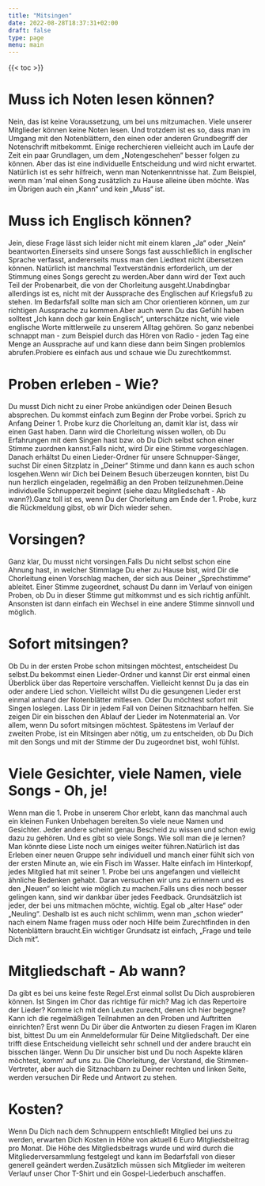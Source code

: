 ```yaml
---
title: "Mitsingen"
date: 2022-08-28T18:37:31+02:00
draft: false
type: page
menu: main
---
```


{{< toc >}}

# Muss ich Noten lesen können?
Nein, das ist keine Voraussetzung, um bei uns mitzumachen. Viele unserer Mitglieder können keine Noten lesen. Und trotzdem ist es so, dass man im Umgang mit den Notenblättern, den einen oder anderen Grundbegriff der Notenschrift mitbekommt. Einige recherchieren vielleicht auch im Laufe der Zeit ein paar Grundlagen, um dem „Notengeschehen“ besser folgen zu können. Aber das ist eine individuelle Entscheidung und wird nicht erwartet. Natürlich ist es sehr hilfreich, wenn man Notenkenntnisse hat. Zum Beispiel, wenn man ′mal einen Song zusätzlich zu Hause alleine üben möchte. Was im Übrigen auch ein „Kann“ und kein „Muss“ ist.
# Muss ich Englisch können?
Jein, diese Frage lässt sich leider nicht mit einem klaren „Ja“ oder „Nein“ beantworten.Einerseits sind unsere Songs fast ausschließlich in englischer Sprache verfasst, andererseits muss man den Liedtext nicht übersetzen können. Natürlich ist manchmal Textverständnis erforderlich, um der Stimmung eines Songs gerecht zu werden.Aber dann wird der Text auch Teil der Probenarbeit, die von der Chorleitung ausgeht.Unabdingbar allerdings ist es, nicht mit der Aussprache des Englischen auf Kriegsfuß zu stehen. Im Bedarfsfall sollte man sich am Chor orientieren können, um zur richtigen Aussprache zu kommen.Aber auch wenn Du das Gefühl haben solltest „Ich kann doch gar kein Englisch“, unterschätze nicht, wie viele englische Worte mittlerweile zu unserem Alltag gehören. So ganz nebenbei schnappt man - zum Beispiel durch das Hören von Radio - jeden Tag eine Menge an Aussprache auf und kann diese dann beim Singen problemlos abrufen.Probiere es einfach aus und schaue wie Du zurechtkommst.
# Proben erleben - Wie?
Du musst Dich nicht zu einer Probe ankündigen oder Deinen Besuch absprechen. Du kommst einfach zum Beginn der Probe vorbei. Sprich zu Anfang Deiner 1. Probe kurz die Chorleitung an, damit klar ist, dass wir einen Gast haben. Dann wird die Chorleitung wissen wollen, ob Du Erfahrungen mit dem Singen hast bzw. ob Du Dich selbst schon einer Stimme zuordnen kannst.Falls nicht, wird Dir eine Stimme vorgeschlagen. Danach erhältst Du einen Lieder-Ordner für unsere Schnupper-Sänger, suchst Dir einen Sitzplatz in „Deiner“ Stimme und dann kann es auch schon losgehen.Wenn wir Dich bei Deinem Besuch überzeugen konnten, bist Du nun herzlich eingeladen, regelmäßig an den Proben teilzunehmen.Deine individuelle Schnupperzeit beginnt (siehe dazu Mitgliedschaft - Ab wann?).Ganz toll ist es, wenn Du der Chorleitung am Ende der 1. Probe, kurz die Rückmeldung gibst, ob wir Dich wieder sehen.
# Vorsingen?
Ganz klar, Du musst nicht vorsingen.Falls Du nicht selbst schon eine Ahnung hast, in welcher Stimmlage Du eher zu Hause bist, wird Dir die Chorleitung einen Vorschlag machen, der sich aus Deiner „Sprechstimme“ ableitet. Einer Stimme zugeordnet, schaust Du dann im Verlauf von einigen Proben, ob Du in dieser Stimme gut mitkommst und es sich richtig anfühlt. Ansonsten ist dann einfach ein Wechsel in eine andere Stimme sinnvoll und möglich.
# Sofort mitsingen?
Ob Du in der ersten Probe schon mitsingen möchtest, entscheidest Du selbst.Du bekommst einen Lieder-Ordner und kannst Dir erst einmal einen Überblick über das Repertoire verschaffen. Vielleicht kennst Du ja das ein oder andere Lied schon. Vielleicht willst Du die gesungenen Lieder erst einmal anhand der Notenblätter mitlesen. Oder Du möchtest sofort mit Singen loslegen. Lass Dir in jedem Fall von Deinen Sitznachbarn helfen. Sie zeigen Dir ein bisschen den Ablauf der Lieder im Notenmaterial an. Vor allem, wenn Du sofort mitsingen möchtest. Spätestens im Verlauf der zweiten Probe, ist ein Mitsingen aber nötig, um zu entscheiden, ob Du Dich mit den Songs und mit der Stimme der Du zugeordnet bist, wohl fühlst.
# Viele Gesichter, viele Namen, viele Songs - Oh, je!
Wenn man die 1. Probe in unserem Chor erlebt, kann das manchmal auch ein kleinen Funken Unbehagen bereiten.So viele neue Namen und Gesichter. Jeder andere scheint genau Bescheid zu wissen und schon ewig dazu zu gehören. Und es gibt so viele Songs. Wie soll man die je lernen? Man könnte diese Liste noch um einiges weiter führen.Natürlich ist das Erleben einer neuen Gruppe sehr individuell und manch einer fühlt sich von der ersten Minute an, wie ein Fisch im Wasser. Halte einfach im Hinterkopf, jedes Mitglied hat mit seiner 1. Probe bei uns angefangen und vielleicht ähnliche Bedenken gehabt. Daran versuchen wir uns zu erinnern und es den „Neuen“ so leicht wie möglich zu machen.Falls uns dies noch besser gelingen kann, sind wir dankbar über jedes Feedback. Grundsätzlich ist jeder, der bei uns mitmachen möchte, wichtig. Egal ob „alter Hase“ oder „Neuling“. Deshalb ist es auch nicht schlimm, wenn man „schon wieder“ nach einem Name fragen muss oder noch Hilfe beim Zurechtfinden in den Notenblättern braucht.Ein wichtiger Grundsatz ist einfach, „Frage und teile Dich mit“.
# Mitgliedschaft - Ab wann?
Da gibt es bei uns keine feste Regel.Erst einmal sollst Du Dich ausprobieren können. Ist Singen im Chor das richtige für mich? Mag ich das Repertoire der Lieder? Komme ich mit den Leuten zurecht, denen ich hier begegne? Kann ich die regelmäßigen Teilnahmen an den Proben und Auftritten  einrichten? Erst wenn Du Dir über die Antworten zu diesen Fragen im Klaren bist, bittest Du um ein Anmeldeformular für Deine Mitgliedschaft. Der eine trifft diese Entscheidung vielleicht sehr schnell und der andere braucht ein bisschen länger. Wenn Du Dir unsicher bist und Du noch Aspekte klären möchtest, komm‘ auf uns zu. Die Chorleitung, der Vorstand, die Stimmen-Vertreter, aber auch die Sitznachbarn zu Deiner rechten und linken Seite, werden versuchen Dir Rede und Antwort zu stehen.
# Kosten?
Wenn Du Dich nach dem Schnuppern entschließt Mitglied bei uns zu werden, erwarten Dich Kosten in Höhe von aktuell 6 Euro Mitgliedsbeitrag pro Monat. Die Höhe des Mitgliedsbeitrags wurde und  wird durch die Mitgliederversammlung festgelegt und kann im  Bedarfsfall von dieser generell geändert werden.Zusätzlich müssen sich Mitglieder im weiteren Verlauf unser Chor T-Shirt und ein Gospel-Liederbuch anschaffen.
